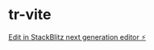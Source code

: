 # tr-vite

[Edit in StackBlitz next generation editor ⚡️](https://stackblitz.com/~/github.com/inoculate23/tr-vite)